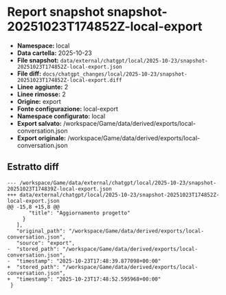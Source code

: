 # Report snapshot snapshot-20251023T174852Z-local-export

- **Namespace:** local
- **Data cartella:** 2025-10-23
- **File snapshot:** `data/external/chatgpt/local/2025-10-23/snapshot-20251023T174852Z-local-export.json`
- **File diff:** `docs/chatgpt_changes/local/2025-10-23/snapshot-20251023T174852Z-local-export.diff`
- **Linee aggiunte:** 2
- **Linee rimosse:** 2
- **Origine:** export
- **Fonte configurazione:** local-export
- **Namespace configurato:** local
- **Export salvato:** /workspace/Game/data/derived/exports/local-conversation.json
- **Export originale:** /workspace/Game/data/derived/exports/local-conversation.json

## Estratto diff
    --- /workspace/Game/data/external/chatgpt/local/2025-10-23/snapshot-20251023T174839Z-local-export.json
    +++ data/external/chatgpt/local/2025-10-23/snapshot-20251023T174852Z-local-export.json
    @@ -15,8 +15,8 @@
           "title": "Aggiornamento progetto"
         }
       ],
       "original_path": "/workspace/Game/data/derived/exports/local-conversation.json",
       "source": "export",
    -  "stored_path": "/workspace/Game/data/derived/exports/local-conversation.json",
    -  "timestamp": "2025-10-23T17:48:39.877098+00:00"
    +  "stored_path": "/workspace/Game/data/derived/exports/local-conversation.json",
    +  "timestamp": "2025-10-23T17:48:52.595968+00:00"
     }
